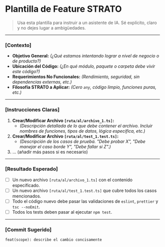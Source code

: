 # Plantilla de Feature STRATO

> Usa esta plantilla para instruir a un asistente de IA. Sé explícito, claro y no dejes lugar a ambigüedades.

---

### **[Contexto]**

- **Objetivo General:** _(¿Qué estamos intentando lograr a nivel de negocio o de producto?)_
- **Ubicación del Código:** _(¿En qué módulo, paquete o carpeta debe vivir este código?)_
- **Requerimientos No Funcionales:** _(Rendimiento, seguridad, sin dependencias externas, etc.)_
- **Filosofía STRATO a Aplicar:** _(Cero `any`, código limpio, funciones puras, etc.)_

---

### **[Instrucciones Claras]**

1.  **Crear/Modificar Archivo `[ruta/al/archivo_1.ts]`:**
    - _(Descripción detallada de lo que debe contener el archivo. Incluir nombres de funciones, tipos de datos, lógica específica, etc.)_
2.  **Crear/Modificar Archivo `[ruta/al/test_1.test.ts]`:**
    - _(Descripción de los casos de prueba. "Debe probar X", "Debe manejar el caso borde Y", "Debe fallar si Z".)_
3.  ... (añadir más pasos si es necesario)

---

### **[Resultado Esperado]**

- [ ] Un nuevo archivo `[ruta/al/archivo_1.ts]` con el contenido especificado.
- [ ] Un nuevo archivo `[ruta/al/test_1.test.ts]` que cubre todos los casos mencionados.
- [ ] Todo el código nuevo debe pasar las validaciones de `eslint`, `prettier` y `tsc --noEmit`.
- [ ] Todos los tests deben pasar al ejecutar `npm test`.

---

### **[Commit Sugerido]**

```
feat(scope): describe el cambio concisamente
```
